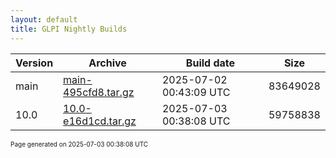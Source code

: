 ```yaml
---
layout: default
title: GLPI Nightly Builds
---
```


Version|Archive|Build date|Size
---|---|---|---
main|[main-495cfd8.tar.gz](main-495cfd8.tar.gz)|2025-07-02 00:43:09 UTC|83649028
10.0|[10.0-e16d1cd.tar.gz](10.0-e16d1cd.tar.gz)|2025-07-03 00:38:08 UTC|59758838

<font size="1">Page generated on 2025-07-03 00:38:08 UTC</font>
